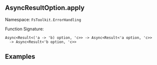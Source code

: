 ## AsyncResultOption.apply

Namespace: `FsToolkit.ErrorHandling`

Function Signature:

```
Async<Result<('a -> 'b) option, 'c>> -> Async<Result<'a option, 'c>> 
  -> Async<Result<'b option, 'c>>
```

## Examples